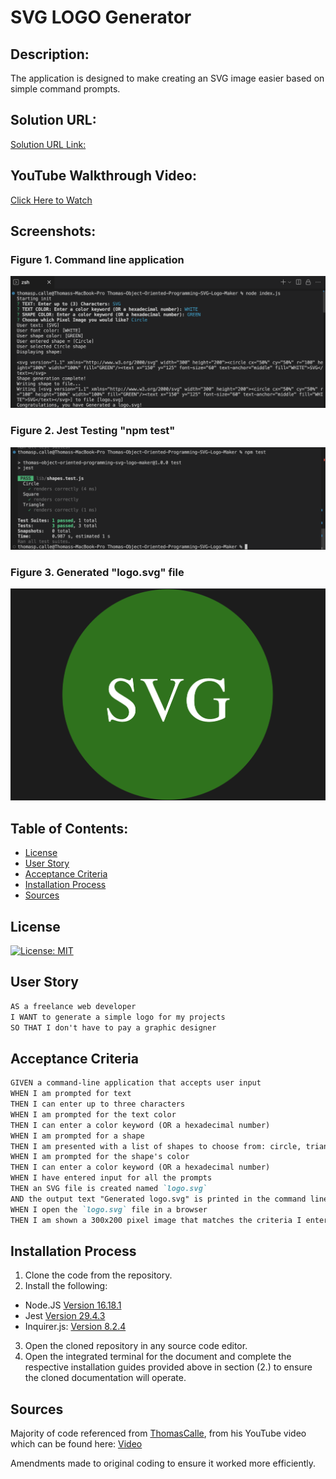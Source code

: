# SVG LOGO Generator

## Description:
The application is designed to make creating an SVG image easier based on simple command prompts.

## Solution URL:
[Solution URL Link:]( https://thomascalle.github.io/Thomas-Object-Oriented-Programming-SVG-Logo-Maker/)

## YouTube Walkthrough Video:
[Click Here to Watch]()

## Screenshots:
### Figure 1. Command line application
![](./images/svg-logo-maker.png) 
### Figure 2. Jest Testing "npm test"
![](./images/jest-test.png)
### Figure 3. Generated "logo.svg" file
![](./images/generated-logo.svg.png)

## Table of Contents:
* [License](#license)
* [User Story](#user-story)
* [Acceptance Criteria](#acceptance-criteria)
* [Installation Process](#installation-process)
* [Sources](#sources)

## License
[![License: MIT](https://img.shields.io/badge/License-MIT-yellow.svg)](https://opensource.org/licenses/MIT)

## User Story
```md
AS a freelance web developer
I WANT to generate a simple logo for my projects
SO THAT I don't have to pay a graphic designer
```

## Acceptance Criteria
```md
GIVEN a command-line application that accepts user input
WHEN I am prompted for text
THEN I can enter up to three characters
WHEN I am prompted for the text color
THEN I can enter a color keyword (OR a hexadecimal number)
WHEN I am prompted for a shape
THEN I am presented with a list of shapes to choose from: circle, triangle, and square
WHEN I am prompted for the shape's color
THEN I can enter a color keyword (OR a hexadecimal number)
WHEN I have entered input for all the prompts
THEN an SVG file is created named `logo.svg`
AND the output text "Generated logo.svg" is printed in the command line
WHEN I open the `logo.svg` file in a browser
THEN I am shown a 300x200 pixel image that matches the criteria I entered
```



## Installation Process
1. Clone the code from the repository.
2. Install the following: 
* Node.JS [Version 16.18.1](https://nodejs.org/en/blog/release/v16.18.1/)
* Jest [Version 29.4.3](https://www.npmjs.com/package/jest)
* Inquirer.js: [Version 8.2.4](https://www.npmjs.com/package/inquirer/v/8.2.4)
3. Open the cloned repository in any source code editor.
4. Open the integrated terminal for the document and complete the respective installation guides provided above in section (2.) to ensure the cloned documentation will operate.

## Sources

Majority of code referenced from [ThomasCalle](https://github.com/ThomasCalle), from his YouTube video which can be found here: [Video](https://www.youtube.com/watch?v=GJYMcLus3v0&t=11s) 

Amendments made to original coding to ensure it worked more efficiently.
